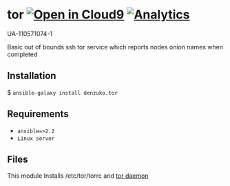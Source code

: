 # tor [![Open in Cloud9](https://img.shields.io/badge/Open%20in-Cloud9-blue.svg?style=flat-square)](https://c9.io/auth/github?r=https%3A%2F%2Fc9.io%2Fopen%2F%3Fclone_url%3Dhttps%253A%252F%252Fgithub.com%252Fdenzuko-ansible-roles%252Ftor.git) [![Analytics](https://ga-beacon.appspot.com/UA-110571074-1/denzuko/ansible-roles/tor?flat)](https://github.com/denzuko-ansible-roles/tor)

UA-110571074-1

Basic out of bounds ssh tor service which reports nodes onion names when completed

## Installation
$ ``` ansible-galaxy install denzuko.tor ```

## Requirements
* `ansible=>2.2`
* `Linux server`

## Files
This module Installs /etc/tor/torrc and [tor daemon](https://www.torproject.org/docs/documentation.html.en)
